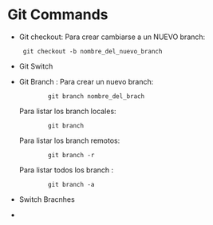 # Git Commands

- Git checkout:
       Para crear cambiarse a un NUEVO branch:

       git checkout -b nombre_del_nuevo_branch

- Git Switch
- Git Branch :
     Para crear un nuevo branch:
     
              git branch nombre_del_brach
     Para listar los branch locales:
              
              git branch
     Para listar los branch remotos:
              
              git branch -r
     Para listar todos los branch :
              
              git branch -a
              
     
     
              
                     
- Switch Bracnhes
- 
